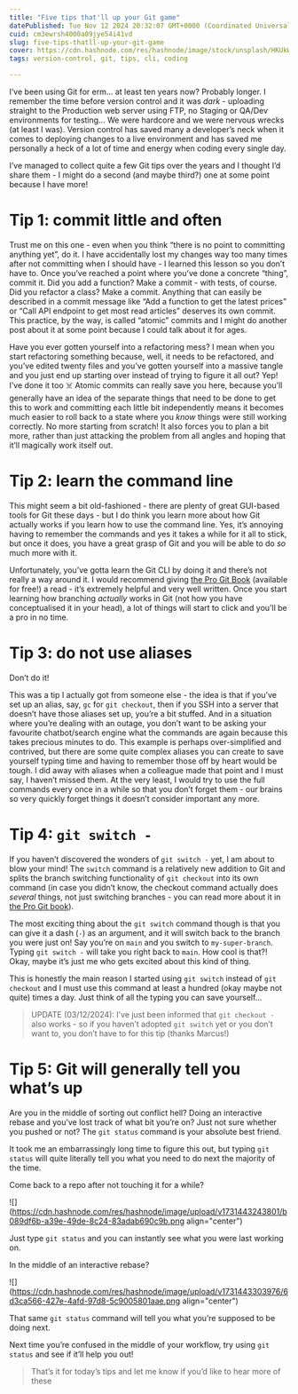```yaml
---
title: "Five tips that'll up your Git game"
datePublished: Tue Nov 12 2024 20:32:07 GMT+0000 (Coordinated Universal Time)
cuid: cm3ewrsh4000a09jye54i41vd
slug: five-tips-thatll-up-your-git-game
cover: https://cdn.hashnode.com/res/hashnode/image/stock/unsplash/HKUkWePHS0w/upload/5b400ec978cab5501fa57aa484e0ed8d.jpeg
tags: version-control, git, tips, cli, coding

---
```


I’ve been using Git for erm… at least ten years now? Probably longer. I remember the time before version control and it was *dark* - uploading straight to the Production web server using FTP, no Staging or QA/Dev environments for testing… We were hardcore and we were nervous wrecks (at least I was). Version control has saved many a developer’s neck when it comes to deploying changes to a live environment and has saved me personally a heck of a lot of time and energy when coding every single day.

I’ve managed to collect quite a few Git tips over the years and I thought I’d share them - I might do a second (and maybe third?) one at some point because I have more!

# Tip 1: commit little and often

Trust me on this one - even when you think “there is no point to committing anything yet”, do it. I have accidentally lost my changes way too many times after not committing when I should have - I learned this lesson so you don’t have to. Once you’ve reached a point where you’ve done a concrete “thing”, commit it. Did you add a function? Make a commit - with tests, of course. Did you refactor a class? Make a commit. Anything that can easily be described in a commit message like “Add a function to get the latest prices” or “Call API endpoint to get most read articles” deserves its own commit. This practice, by the way, is called “atomic” commits and I might do another post about it at some point because I could talk about it for ages.

Have you ever gotten yourself into a refactoring mess? I mean when you start refactoring something because, well, it needs to be refactored, and you’ve edited twenty files and you’ve gotten yourself into a massive tangle and you just end up starting over instead of trying to figure it all out? Yep! I’ve done it too ☠️ Atomic commits can really save you here, because you’ll generally have an idea of the separate things that need to be done to get this to work and committing each little bit independently means it becomes much easier to roll back to a state where you *know* things were still working correctly. No more starting from scratch! It also forces you to plan a bit more, rather than just attacking the problem from all angles and hoping that it’ll magically work itself out.

# Tip 2: learn the command line

This might seem a bit old-fashioned - there are plenty of great GUI-based tools for Git these days - but I do think you learn more about how Git actually works if you learn how to use the command line. Yes, it’s annoying having to remember the commands and yes it takes a while for it all to stick, but once it does, you have a great grasp of Git and you will be able to do *so* much more with it.

Unfortunately, you’ve gotta learn the Git CLI by doing it and there’s not really a way around it. I would recommend giving [the Pro Git Book](https://git-scm.com/book/en/v2) (available for free!) a read - it’s extremely helpful and very well written. Once you start learning how branching *actually* works in Git (not how you have conceptualised it in your head), a lot of things will start to click and you’ll be a pro in no time.

# Tip 3: do not use aliases

Don’t do it!

This was a tip I actually got from someone else - the idea is that if you’ve set up an alias, say, `gc` for `git checkout`, then if you SSH into a server that doesn’t have those aliases set up, you’re a bit stuffed. And in a situation where you’re dealing with an outage, you don’t want to be asking your favourite chatbot/search engine what the commands are again because this takes precious minutes to do. This example is perhaps over-simplified and contrived, but there are some quite complex aliases you can create to save yourself typing time and having to remember those off by heart would be tough. I did away with aliases when a colleague made that point and I must say, I haven’t missed them. At the very least, I would try to use the full commands every once in a while so that you don’t forget them - our brains so very quickly forget things it doesn’t consider important any more.

# Tip 4: `git switch -`

If you haven’t discovered the wonders of `git switch -` yet, I am about to blow your mind! The `switch` command is a relatively new addition to Git and splits the branch switching functionality of `git checkout` into its own command (in case you didn’t know, the checkout command actually does *several* things, not just switching branches - you can read more about it in [the Pro Git book](https://git-scm.com/docs/git-checkout)).

The most exciting thing about the `git switch` command though is that you can give it a dash (`-`) as an argument, and it will switch back to the branch you were just on! Say you’re on `main` and you switch to `my-super-branch`. Typing `git switch -` will take you right back to `main`. How cool is that?! Okay, maybe it’s just me who gets excited about this kind of thing.

This is honestly the main reason I started using `git switch` instead of `git checkout` and I must use this command at least a hundred (okay maybe not quite) times a day. Just think of all the typing you can save yourself…

> UPDATE (03/12/2024): I’ve just been informed that `git checkout -` also works - so if you haven’t adopted `git switch` yet or you don’t want to, you don’t have to for this tip (thanks Marcus!)

# Tip 5: Git will generally tell you what’s up

Are you in the middle of sorting out conflict hell? Doing an interactive rebase and you’ve lost track of what bit you’re on? Just not sure whether you pushed or not? The `git status` command is your absolute best friend.

It took me an embarrassingly long time to figure this out, but typing `git status` will quite literally tell you what you need to do next the majority of the time.

Come back to a repo after not touching it for a while?

![](https://cdn.hashnode.com/res/hashnode/image/upload/v1731443243801/b089df6b-a39e-49de-8c24-83adab690c9b.png align="center")

Just type `git status` and you can instantly see what you were last working on.

In the middle of an interactive rebase?

![](https://cdn.hashnode.com/res/hashnode/image/upload/v1731443303976/6d3ca566-427e-4afd-97d8-5c9005801aae.png align="center")

That same `git status` command will tell you what you’re supposed to be doing next.

Next time you’re confused in the middle of your workflow, try using `git status` and see if it’ll help you out!

> That’s it for today’s tips and let me know if you’d like to hear more of these